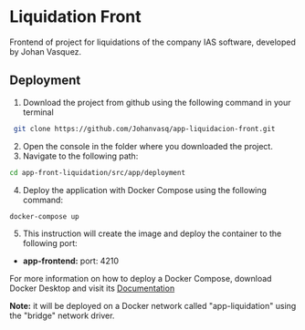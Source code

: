 # Liquidation Front
Frontend of project for liquidations of the company IAS software, developed by Johan Vasquez.

## Deployment
  1. Download the project from github using the following command in your terminal 
 ```bash
  git clone https://github.com/Johanvasq/app-liquidacion-front.git
 ```
  2. Open the console in the folder where you downloaded the project.
  3. Navigate to the following path: 
  ```bash
  cd app-front-liquidation/src/app/deployment
  ```
  4. Deploy the application with Docker Compose using the following command:
```bash
docker-compose up
```
  5. This instruction will create the image and deploy the container to the following port:
  - **app-frontend:** port: 4210
 

For more information on how to deploy a Docker Compose, download Docker Desktop and visit its [Documentation](https://docs.docker.com/compose/)

**Note:** it will be deployed on a Docker network called "app-liquidation" using the "bridge" network driver.
